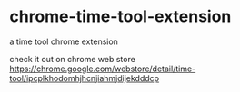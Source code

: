 # chrome-time-tool-extension
a time tool chrome extension


check it out on chrome web store  
https://chrome.google.com/webstore/detail/time-tool/ipcplkhodomhjhcnjiahmjdijekdddcp
